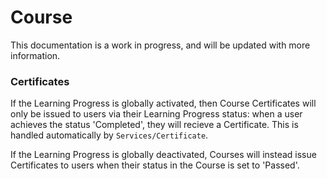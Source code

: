 # Course

This documentation is a work in progress, and will be updated with
more information.

### Certificates

If the Learning Progress is globally activated, then Course Certificates
will only be issued to users via their Learning Progress status: when
a user achieves the status 'Completed', they will recieve a Certificate.
This is handled automatically by `Services/Certificate`.

If the Learning Progress is globally deactivated, Courses will instead issue
Certificates to users when their status in the Course is set to 'Passed'.

